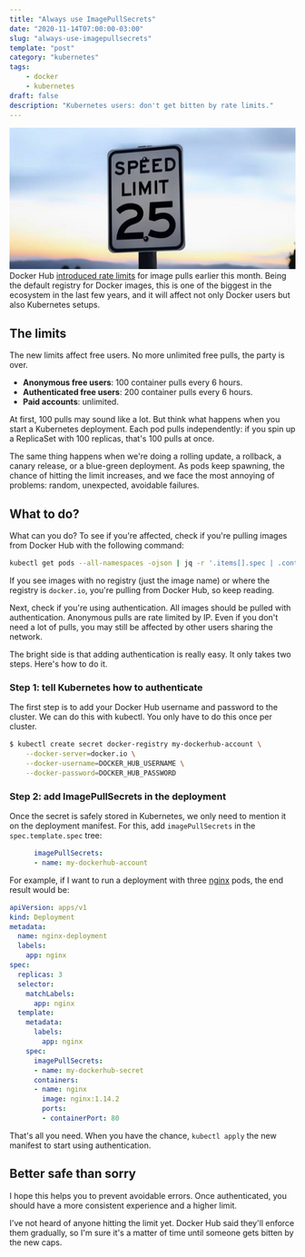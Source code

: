 ```yaml
---
title: "Always use ImagePullSecrets"
date: "2020-11-14T07:00:00-03:00"
slug: "always-use-imagepullsecrets"
template: "post"
category: "kubernetes"
tags: 
    - docker
    - kubernetes
draft: false
description: "Kubernetes users: don't get bitten by rate limits."
---
```

![Speed Limit](/images/speed-limit.jpg)
Docker Hub [introduced rate limits](https://www.docker.com/increase-rate-limits) for image pulls earlier this month. Being the default registry for Docker images, this is one of the biggest in the ecosystem in the last few years, and it will affect not only Docker users but also Kubernetes setups.

## The limits

The new limits affect free users. No more unlimited free pulls, the party is over.

- **Anonymous free users**: 100 container pulls every 6 hours.
- **Authenticated free users**: 200 container pulls every 6 hours.
- **Paid accounts**: unlimited.

At first, 100 pulls may sound like a lot. But think what happens when you start a Kubernetes deployment. Each pod pulls independently: if you spin up a ReplicaSet with 100 replicas, that's 100 pulls at once.

The same thing happens when we're doing a rolling update, a rollback, a canary release, or a blue-green deployment. As pods keep spawning, the chance of hitting the limit increases, and we face the most annoying of problems: random, unexpected, avoidable failures.

## What to do?

What can you do? To see if you're affected, check if you're pulling images from Docker Hub with the following command:

```bash
kubectl get pods --all-namespaces -ojson | jq -r '.items[].spec | .containers[] // [] += .initContainers[] // [] | .image' | sort -u
```

If you see images with no registry (just the image name) or where the registry is `docker.io`, you're pulling from Docker Hub, so keep reading.

Next, check if you're using authentication. All images should be pulled with authentication. Anonymous pulls are rate limited by IP. Even if you don't need a lot of pulls, you may still be affected by other users sharing the network.

The bright side is that adding authentication is really easy. It only takes two steps. Here's how to do it.

### Step 1: tell Kubernetes how to authenticate

The first step is to add your Docker Hub username and password to the cluster. We can do this with kubectl. You only have to do this once per cluster.

```bash
$ kubectl create secret docker-registry my-dockerhub-account \
    --docker-server=docker.io \
    --docker-username=DOCKER_HUB_USERNAME \
    --docker-password=DOCKER_HUB_PASSWORD
```

### Step 2: add ImagePullSecrets in the deployment

Once the secret is safely stored in Kubernetes, we only need to mention it on the deployment manifest. For this, add `imagePullSecrets` in the `spec.template.spec` tree:

```yaml
      imagePullSecrets:
      - name: my-dockerhub-account
```

For example, if I want to run a deployment with three [nginx](https://www.nginx.com/) pods, the end result would be:

```yaml
apiVersion: apps/v1
kind: Deployment
metadata:
  name: nginx-deployment
  labels:
    app: nginx
spec:
  replicas: 3
  selector:
    matchLabels:
      app: nginx
  template:
    metadata:
      labels:
        app: nginx
    spec:
      imagePullSecrets:
      - name: my-dockerhub-secret
      containers:
      - name: nginx
        image: nginx:1.14.2
        ports:
        - containerPort: 80
```

That's all you need. When you have the chance, `kubectl apply` the new manifest to start using authentication.

## Better safe than sorry

I hope this helps you to prevent avoidable errors. Once authenticated, you should have a more consistent experience and a higher limit. 

I've not heard of anyone hitting the limit yet. Docker Hub said they'll enforce them gradually, so I'm sure it's a matter of time until someone gets bitten by the new caps.
